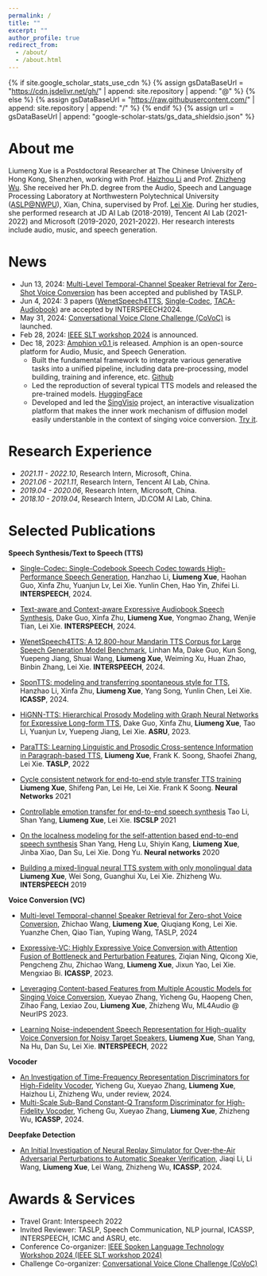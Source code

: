 ```yaml
---
permalink: /
title: ""
excerpt: ""
author_profile: true
redirect_from: 
  - /about/
  - /about.html
---
```


{% if site.google_scholar_stats_use_cdn %}
{% assign gsDataBaseUrl = "https://cdn.jsdelivr.net/gh/" | append: site.repository | append: "@" %}
{% else %}
{% assign gsDataBaseUrl = "https://raw.githubusercontent.com/" | append: site.repository | append: "/" %}
{% endif %}
{% assign url = gsDataBaseUrl | append: "google-scholar-stats/gs_data_shieldsio.json" %}



# About me
<span class='anchor' id='about-me'></span>

Liumeng Xue is a Postdoctoral Researcher at The Chinese University of Hong Kong, Shenzhen, working with Prof. [Haizhou Li](https://colips.org/~eleliha/) and Prof. [Zhizheng Wu](https://drwuz.com/). She received her Ph.D. degree from the Audio, Speech and Language Processing Laboratory at Northwestern Polytechnical University ([ASLP@NWPU](http://www.npu-aslp.org/english)), Xian, China, supervised by Prof. [Lei Xie](http://www.nwpu-aslp.org/lxie/). During her studies, she performed research at JD AI Lab (2018-2019), Tencent AI Lab (2021-2022) and Microsoft (2019-2020, 2021-2022). Her research interests include audio, music, and speech generation.


# News
<span class='anchor' id='news'></span>
- Jun 13, 2024: [Multi-Level Temporal-Channel Speaker Retrieval for Zero-Shot Voice Conversion](https://ieeexplore.ieee.org/abstract/document/10542423) has been accepted and published by TASLP.
- Jun 4, 2024: 3 papers ([WenetSpeech4TTS](https://arxiv.org/abs/2406.05763), [Single-Codec](https://www.arxiv.org/abs/2406.07422), [TACA-Audiobook](https://arxiv.org/abs/2406.05672)) are accepted by INTERSPEECH2024.
- May 31, 2024: [Conversational Voice Clone Challenge (CoVoC)](https://www.magicdatatech.com/iscslp-2024) is launched.
- Feb 28, 2024: [IEEE SLT workshop 2024](https://2024.ieeeslt.org) is announced.
- Dec 18, 2023: [Amphion v0.1 ](https://arxiv.org/abs/2312.09911) is released. Amphion is an open-source platform for Audio, Music, and Speech Generation. 
  - Built the fundamental framework to integrate various generative tasks into a unified pipeline, including data pre-processing, model building, training and inference, etc. [Github]((https://github.com/open-mmlab/Amphion))
  - Led the reproduction of several typical TTS models and released the pre-trained models. [HuggingFace](https://huggingface.co/amphion)
  - Developed and led the [SingVisio](https://arxiv.org/abs/2402.12660) project, an interactive visualization platform that makes the inner work mechanism of diffusion model easily understanble in the context of singing voice conversion. [Try it](https://dsvc.openmmlab.org.cn/).

<!-- - [Multi-Scale Sub-Band Constant-Q Transform Discriminator for High-Fidelity Vocoder](https://arxiv.org/pdf/2311.14957.pdf) accepted by ICASSP2024, also integrated in [Amphion](https://github.com/open-mmlab/Amphion) 
- [SponTTS: modeling and transferring spontaneous style for TTS](https://arxiv.org/pdf/2311.07179.pdf) accepted by ICASSP2024.
- [Leveraging Content-based Features from Multiple Acoustic Models for Singing Voice Conversion](https://arxiv.org/pdf/2310.11160.pdf) accepted by ML4Audio @ NeurIPS 2023.
- [HiGNN-TTS: Hierarchical Prosody Modeling with Graph Neural Networks for Expressive Long-form TTS](https://arxiv.org/pdf/2309.13907.pdf)  accepted by ASRU2023.
 -->



<!-- # 📜 Research Area
<table style="border-collapse: collapse; border: none;">
  <tr style="border: none;">
    <td style="border: none;"> <font color="#0b5394"> Audio-Visual Speech Processing </font>: <BR>&nbsp;&nbsp; Audio-visual speech recognition; Sound Source localization</td>
    <td style="border: none;"> <font color="#0b5394"> Video Synthesize </font>: <BR>&nbsp;&nbsp; Talking Face Generation </td>
  </tr>
</table> -->


# Research Experience
<span class='anchor' id='research_experience'></span>

- *2021.11 - 2022.10*, Research Intern, Microsoft, China.
- *2021.06 - 2021.11*, Research Intern, Tencent AI Lab, China.
- *2019.04 - 2020.06*, Research Intern, Microsoft, China.
- *2018.10 - 2019.04*, Research Intern, JD.COM AI Lab, China.


# Selected Publications
<span class='anchor' id='publication'></span>


**Speech Synthesis/Text to Speech (TTS)**
- [Single-Codec: Single-Codebook Speech Codec towards High-Performance Speech Generation](https://www.arxiv.org/abs/2406.07422), Hanzhao Li, **Liumeng Xue**, Haohan Guo, Xinfa Zhu, Yuanjun Lv, Lei Xie. Yunlin Chen, Hao Yin, Zhifei Li.  **INTERSPEECH**, 2024.
  
- [Text-aware and Context-aware Expressive Audiobook Speech Synthesis](https://arxiv.org/abs/2406.05672), Dake Guo, Xinfa Zhu, **Liumeng Xue**, Yongmao Zhang, Wenjie Tian, Lei Xie. **INTERSPEECH**, 2024.

- [WenetSpeech4TTS: A 12,800-hour Mandarin TTS Corpus for Large Speech Generation Model Benchmark](https://arxiv.org/abs/2406.05763), Linhan Ma, Dake Guo, Kun Song, Yuepeng Jiang, Shuai Wang, **Liumeng Xue**, Weiming Xu, Huan Zhao, Binbin Zhang, Lei Xie.  **INTERSPEECH**, 2024.
  
- [SponTTS: modeling and transferring spontaneous style for TTS](https://arxiv.org/pdf/2311.07179.pdf), Hanzhao Li, Xinfa Zhu, **Liumeng Xue**, Yang Song, Yunlin Chen, Lei Xie. **ICASSP**, 2024.

- [HiGNN-TTS: Hierarchical Prosody Modeling with Graph Neural Networks for Expressive Long-form TTS](https://arxiv.org/pdf/2309.13907.pdf), Dake Guo, Xinfa Zhu, **Liumeng Xue**, Tao Li, Yuanjun Lv, Yuepeng Jiang, Lei Xie. **ASRU**, 2023.

- [ParaTTS: Learning Linguistic and Prosodic Cross-sentence Information in Paragraph-based TTS](https://arxiv.org/pdf/2209.06484.pdf), **Liumeng Xue**, Frank K. Soong, Shaofei Zhang, Lei Xie. **TASLP**, 2022

<!-- **2021** -->
- [Cycle consistent network for end-to-end style transfer TTS training](https://europepmc.org/article/med/33780874) **Liumeng Xue**, Shifeng Pan, Lei He, Lei Xie. Frank K Soong. **Neural Networks** 2021

- [Controllable emotion transfer for end-to-end speech synthesis](https://ieeexplore.ieee.org/abstract/document/9362069/) Tao Li, Shan Yang, **Liumeng Xue**, Lei Xie. **ISCSLP** 2021

<!-- **2020** -->
- [On the localness modeling for the self-attention based end-to-end speech synthesis](https://europepmc.org/article/med/32088566) Shan Yang, Heng Lu, Shiyin Kang, **Liumeng Xue**, Jinba Xiao, Dan Su, Lei Xie. Dong Yu. **Neural networks** 2020

<!-- **2009** -->
- [Building a mixed-lingual neural TTS system with only monolingual data](https://www.isca-speech.org/archive/interspeech_2019/xue19_interspeech.html) **Liumeng Xue**, Wei Song, Guanghui Xu, Lei Xie. Zhizheng Wu. **INTERSPEECH** 2019


**Voice Conversion (VC)**
- [Multi-level Temporal-channel Speaker Retrieval for Zero-shot Voice Conversion](https://arxiv.org/abs/2305.07204v2), Zhichao Wang, **Liumeng Xue**, Qiuqiang Kong, Lei Xie. Yuanzhe Chen, Qiao Tian, Yuping Wang, TASLP, 2024

- [Expressive-VC: Highly Expressive Voice Conversion with Attention Fusion of Bottleneck and Perturbation Features](https://ieeexplore.ieee.org/abstract/document/10096057), Ziqian Ning, Qicong Xie, Pengcheng Zhu, Zhichao Wang, **Liumeng Xue**, Jixun Yao, Lei Xie. Mengxiao Bi. **ICASSP**, 2023.

- [Leveraging Content-based Features from Multiple Acoustic Models for Singing Voice Conversion](https://arxiv.org/pdf/2310.11160.pdf), Xueyao Zhang, Yicheng Gu, Haopeng Chen, Zihao Fang, Lexiao Zou, **Liumeng Xue**, Zhizheng Wu, ML4Audio @ NeurIPS 2023. 

- [Learning Noise-independent Speech Representation for High-quality Voice Conversion for Noisy Target Speakers](https://arxiv.org/abs/2207.00756), **Liumeng Xue**, Shan Yang, Na Hu, Dan Su, Lei Xie. **INTERSPEECH**, 2022

<!-- 
**Sining Voice Conversion (SVC)**

- [Leveraging Content-based Features from Multiple Acoustic Models for Singing Voice Conversion](https://arxiv.org/pdf/2310.11160.pdf), Xueyao Zhang, Yicheng Gu, Haopeng Chen, Zihao Fang, Lexiao Zou, **Liumeng Xue**, Zhizheng Wu, ML4Audio @ NeurIPS 2023. -->


**Vocoder**
- [An Investigation of Time-Frequency Representation Discriminators for High-Fidelity Vocoder](https://arxiv.org/pdf/2404.17161), Yicheng Gu, Xueyao Zhang, **Liumeng Xue**, Haizhou Li, Zhizheng Wu, under review, 2024.
- [Multi-Scale Sub-Band Constant-Q Transform Discriminator for High-Fidelity Vocoder](https://arxiv.org/pdf/2311.14957.pdf), Yicheng Gu, Xueyao Zhang, **Liumeng Xue**, Zhizheng Wu, **ICASSP**, 2024.


**Deepfake Detection**

- [An Initial Investigation of Neural Replay Simulator for Over-the-Air Adversarial Perturbations to Automatic Speaker Verification](https://arxiv.org/pdf/2310.05354.pdf), Jiaqi Li, Li Wang, **Liumeng Xue**, Lei Wang, Zhizheng Wu, **ICASSP**, 2024.



# Awards & Services
<span class='anchor' id='others'></span>
- Travel Grant: Interspeech 2022 
- Invited Reviewer: TASLP, Speech Communication, NLP journal, ICASSP, INTERSPEECH, ICMC and ASRU, etc.
- Conference Co-organizer: [IEEE Spoken Language Technology Workshop 2024 (IEEE SLT workshop 2024)](https://2024.ieeeslt.org/)
- Challenge Co-organizer: [Conversational Voice Clone Challenge (CoVoC)](https://www.magicdatatech.com/iscslp-2024) 


